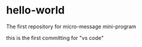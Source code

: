 # hello-world
The first repository for micro-message mini-program

this is the first committing for "vs code"
